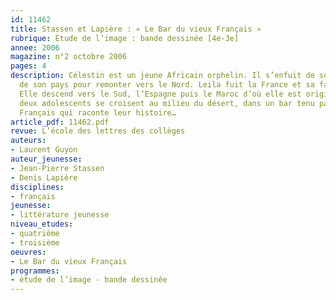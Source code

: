 ```yaml
---
id: 11462
title: Stassen et Lapière : « Le Bar du vieux Français »
rubrique: Étude de l’image : bande dessinée [4e-3e]
annee: 2006
magazine: n°2 octobre 2006
pages: 4
description: Célestin est un jeune Africain orphelin. Il s’enfuit de son village et
  de son pays pour remonter vers le Nord. Leila fuit la France et sa famille qui l’étouffe.
  Elle descend vers le Sud, l’Espagne puis le Maroc d’où elle est originaire. Les
  deux adolescents se croisent au milieu du désert, dans un bar tenu par un vieux
  Français qui raconte leur histoire…
article_pdf: 11462.pdf
revue: L’école des lettres des collèges
auteurs:
- Laurent Guyon
auteur_jeunesse:
- Jean-Pierre Stassen
- Denis Lapière
disciplines:
- français
jeunesse:
- littérature jeunesse
niveau_etudes:
- quatrième
- troisième
oeuvres:
- Le Bar du vieux Français
programmes:
- étude de l’image - bande dessinée
---
```

